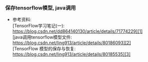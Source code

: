 ### 保存tensorflow模型, java调用
  
- 参考资料:   
  [TensorFlow学习笔记(一): https://blog.csdn.net/dd864140130/article/details/71774229][1]  
  [java调用tensorflow模型文件: https://blog.csdn.net/ling913/article/details/80186093][2]  
  [TensorFlow 模型的保存与恢复: https://blog.csdn.net/ling913/article/details/80185535][3]  

  [1]: https://blog.csdn.net/dd864140130/article/details/71774229
  [2]: https://blog.csdn.net/ling913/article/details/80186093
  [3]: https://blog.csdn.net/ling913/article/details/80185535